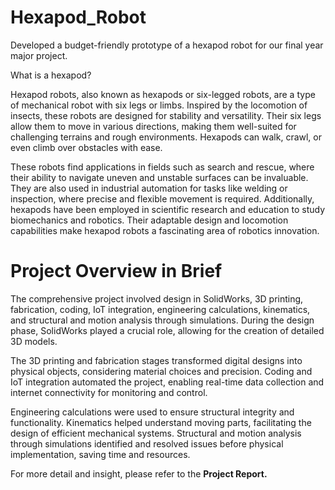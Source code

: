 # Hexapod_Robot
Developed a budget-friendly prototype of a hexapod robot for our final year major project.

What is a hexapod?

Hexapod robots, also known as hexapods or six-legged robots, are a type of mechanical robot with six legs or limbs. Inspired by the locomotion of insects, these robots are designed for stability and versatility. Their six legs allow them to move in various directions, making them well-suited for challenging terrains and rough environments. Hexapods can walk, crawl, or even climb over obstacles with ease.

These robots find applications in fields such as search and rescue, where their ability to navigate uneven and unstable surfaces can be invaluable. They are also used in industrial automation for tasks like welding or inspection, where precise and flexible movement is required. Additionally, hexapods have been employed in scientific research and education to study biomechanics and robotics. Their adaptable design and locomotion capabilities make hexapod robots a fascinating area of robotics innovation.


# Project Overview in Brief
The comprehensive project involved design in SolidWorks, 3D printing, fabrication, coding, IoT integration, engineering calculations, kinematics, and structural and motion analysis through simulations. During the design phase, SolidWorks played a crucial role, allowing for the creation of detailed 3D models.

The 3D printing and fabrication stages transformed digital designs into physical objects, considering material choices and precision. Coding and IoT integration automated the project, enabling real-time data collection and internet connectivity for monitoring and control.

Engineering calculations were used to ensure structural integrity and functionality. Kinematics helped understand moving parts, facilitating the design of efficient mechanical systems. Structural and motion analysis through simulations identified and resolved issues before physical implementation, saving time and resources.

For more detail and insight, please refer to the **Project Report.**
